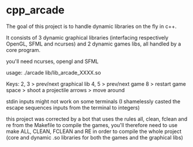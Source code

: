 # cpp_arcade

The goal of this project is to handle dynamic libraries on the fly in c++.

It consists of 3 dynamic graphical libraries (interfacing respectively OpenGL, SFML and ncurses) and 2 dynamic games libs, all handled by a core program.

you'll need ncurses, opengl and SFML

usage: ./arcade lib/lib_arcade_XXXX.so

Keys:
2, 3   > prev/next graphical lib
4, 5   > prev/next game
8      > restart game
space  > shoot a projectile
arrows > move around

stdin inputs might not work on some terminals (I shamelessly casted the escape sequences inputs from the terminal to integers)

this project was corrected by a bot that uses the rules all, clean, fclean and re from the Makefile to compile the games, you'll therefore need to use make ALL, CLEAN, FCLEAN and RE in order to compile the whole project (core and dynamic .so libraries for both the games and the graphical libs)
